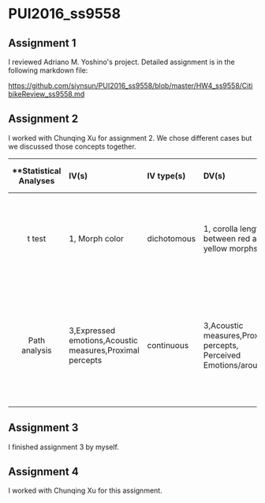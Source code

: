 # PUI2016_ss9558
## Assignment 1
I reviewed Adriano M. Yoshino's project. 
Detailed assignment is in the following markdown file:

https://github.com/siynsun/PUI2016_ss9558/blob/master/HW4_ss9558/CitibikeReview_ss9558.md
## Assignment 2

I worked with Chunqing Xu for assignment 2. We chose different cases but we discussed those concepts together.

| **Statistical Analyses	|  IV(s)  |  IV type(s) |  DV(s)  |  DV type(s)  |  Control Var | Control Var type  | Question to be answered | _H0_ | alpha | link to paper **| 
|:----------:|:----------|:------------|:-------------|:-------------|:------------|:------------- |:------------------|:----:|:-------:|:-------|
t test	| 1, Morph color | dichotomous | 1, corolla length between red and yellow morphs| continuous | 0 |  | 	does corolla length significantly different between red and yellow morphs | red morphs corolla length= yellow morphs corolla length | 0.1 | [Pollinator Competition as a Driver of Floral Divergence: An Experimental Test](http://journals.plos.org/plosone/article?id=10.1371/journal.pone.0146431)|
Path analysis | 3,Expressed emotions,Acoustic measures,Proximal percepts | continuous | 3,Acoustic measures,Proximal percepts, Perceived Emotions/arousal | continuous | 0 |  | what are the direct and indirect effects of expressed emotions, acoustic measures, proximial percepts on perceived emotions? | The path coefficient=0 | 0.02 | [Path Models of Vocal Emotion Communication](http://journals.plos.org/plosone/article?id=10.1371/journal.pone.0136675)| 

## Assignment 3

I finished assignment 3 by myself.

## Assignment 4

I worked with Chunqing Xu for this assignment.


